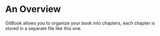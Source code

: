 # An Overview

GitBook allows you to organize your book into chapters, each chapter is stored in a separate file like this one.

